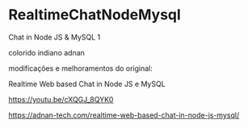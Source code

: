# RealtimeChatNodeMysql

Chat in Node JS & MySQL 1

colorido indiano adnan

modificações e melhoramentos do original:

Realtime Web based Chat in Node JS e MySQL

https://youtu.be/cXQGJ_8QYK0

https://adnan-tech.com/realtime-web-based-chat-in-node-js-mysql/

